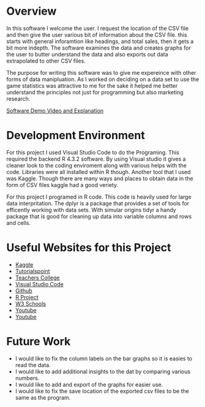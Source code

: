 # Overview

In this software I welcome the user. I request the location of the CSV file and then give the user various bit of information about the CSV file. this starts with general inforamtion like headings, and total sales, then it gets a bit more indepth. The software examines the data and creates graphs for the user to butter understand the data and also exports out data extrapolated to other CSV files.

The purpose for writing this software was to give me expereince with other forms of data manipluation. As I worked on deciding on a data set to use the game statistics was attractive to me for the sake it helped me better understand the principles not just for programming but also marketing research.

[Software Demo Video and Explanation](https://youtu.be/pYcLLUsvIcc)

# Development Environment

For this project I used Visual Studio Code to do the Programing. This required the backend R 4.3.2 software. By using Visual studio it gives a cleaner look to the coding enviroment along with various helps with the code. Libraries were all installed within R though. Another tool that I used was Kaggle. Though there are many ways and places to obtain data in the form of CSV files kaggle had a good veriety.

For this project I programed in R code. This code is heavily used for large data interpritation. The dplyr is a package that provides a set of tools for efficently working with data sets. With simular origins tidyr a handy package that is good for cleaning up data into variable columns and rows and cells.

# Useful Websites for this Project

- [Kaggle](https://www.kaggle.com/datasets/gregorut/videogamesales)
- [Tutorialspoint](https://www.tutorialspoint.com/r/r_strings.htm)
- [Teachers College](https://teacherscollege.screenstepslive.com/a/1122473-import-data-in-r-csv-files-into-r-studio)
- [Visual Studio Code](https://code.visualstudio.com/docs/languages/r#:~:text=Getting%20started&text=For%20Windows%20users%2C%20it%20is,Install%20languageserver%20in%20R.&text=Install%20the%20R%20extension%20for,R%20file%20and%20start%20coding.)
- [Github](https://github.com/REditorSupport/vscode-R/wiki/Installation:-Windows)
- [R Project](https://www.r-project.org/about.html)
- [W3 Schools](https://www.w3schools.com/r/r_data_frames.asp)
- [Youtube](https://www.youtube.com/watch?v=VgfKbvbRbcY&ab_channel=UCLALibraryDataScienceCenter)
- [Youtube](https://www.youtube.com/watch?v=_V8eKsto3Ug&ab_channel=freeCodeCamp.org)


# Future Work
- I would like to fix the column labels on the bar graphs so it is easies to read the data.
- I would like to add additional insights to the dat by comparing various numbers.
- I would like to add and export of the graphs for easier use.
- I would like to fix the save location of the exported csv files to be the same as the program.